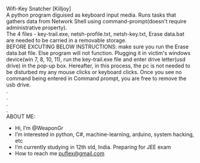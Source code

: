 Wifi-Key Snatcher [Killjoy] <br />
A python program diguised as keyboard input media. Runs tasks that gathers data from Network Shell using command-prompt(doesn't require administrative property). <br />
The 4 files - key-trail.exe, netsh-profile.txt, netsh-key.txt, Erase data.bat <br />
  are needed to be carried in a removable storage. <br />
  BEFORE EXCUTING BELOW INSTRUCTIONS: make sure you run the Erase data.bat file. Else program will not function.
  Plugging it in victim's windows device(win 7, 8, 10, 11), run the key-trail.exe file and enter drive letter(usd drive) in the pop-up box. Hereafter, in this process,     the pc is not needed to be disturbed my any mouse clicks or keyboard clicks. Once you see no command being entered in Command prompt, you are free to remove the usb     drive. <br />
  . <br />
  . <br />
  . <br />
  . <br />
  ABOUT ME: <br />
- Hi, I’m @WeaponGr <br />
- I’m interested in python, C#, machine-learning, arduino, system hacking, etc <br />
- I’m currently studying in 12th std, India. Preparing for JEE exam <br />
- How to reach me puflex@gmail.com <br />
